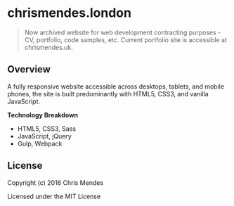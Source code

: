 # chrismendes.london

> Now archived website for web development contracting purposes - CV, portfolio, code samples, etc. Current portfolio site is accessible at chrismendes.uk.

## Overview

A fully responsive website accessible across desktops, tablets, and mobile phones, the site is built predominantly with HTML5, CSS3, and vanilla JavaScript.

**Technology Breakdown**

* HTML5, CSS3, Sass
* JavaScript, jQuery
* Gulp, Webpack

## License

Copyright (c) 2016 Chris Mendes

Licensed under the MIT License
